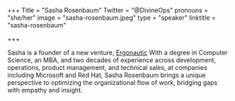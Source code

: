 +++
Title = "Sasha Rosenbaum"
Twitter = "@DivineOps"
pronouns = "she/her"
image = "sasha-rosenbaum.jpeg"
type = "speaker"
linktitle = "sasha-rosenbaum"

+++

Sasha is a founder of a new venture, [Ergonautic](https://www.ergonautic.ly/)
With a degree in Computer Science, an MBA, and two decades of experience across development, operations, product management, and technical sales, at companies including Microsoft and Red Hat, Sasha Rosenbaum brings a unique perspective to optimizing the organizational flow of work, bridging gaps with empathy and insight.
